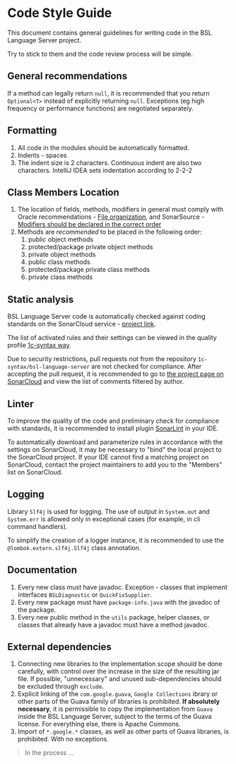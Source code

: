 # Code Style Guide

This document contains general guidelines for writing code in the BSL Language Server project.

Try to stick to them and the code review process will be simple.

## General recommendations

If a method can legally return `null`, it is recommended that you return `Optional<T>` instead of explicitly returning `null`. Exceptions (eg high frequency or performance functions) are negotiated separately.

## Formatting

1. All code in the modules should be automatically formatted.
2. Indents - spaces
3. The indent size is 2 characters. Continuous indent are also two characters. IntelliJ IDEA sets indentation according to 2-2-2

## Class Members Location

1. The location of fields, methods, modifiers in general must comply with Oracle recommendations - [File organization](https://www.oracle.com/java/technologies/javase/codeconventions-fileorganization.html), and SonarSource - [Modifiers should be declared in the correct order](https://rules.sonarsource.com/java/tag/convention/RSPEC-1124)
2. Methods are *recommended* to be placed in the following order:
    1. public object methods
    2. protected/package private object methods
    3. private object methods
    4. public class methods
    5. protected/package private class methods
    6. private class methods

## Static analysis

BSL Language Server code is automatically checked against coding standards on the SonarCloud service - [project link](https://sonarcloud.io/dashboard?id=1c-syntax_bsl-language-server).

The list of activated rules and their settings can be viewed in the quality profile [1c-syntax way](https://sonarcloud.io/organizations/1c-syntax/rules?activation=true&qprofile=AWdJBUnB2EsKsQgQiNpk).

Due to security restrictions, pull requests not from the repository  `1c-syntax/bsl-language-server` are not checked for compliance. After accepting the pull request, it is recommended to go to [the project page on SonarCloud](https://sonarcloud.io/dashboard?id=1c-syntax_bsl-language-server) and view the list of comments filtered by author.

## Linter

To improve the quality of the code and preliminary check for compliance with standards, it is recommended to install plugin [SonarLint](https://www.sonarlint.org) in your IDE.

To automatically download and parameterize rules in accordance with the settings on SonarCloud, it may be necessary to "bind" the local project to the SonarCloud project. If your IDE cannot find a matching project on SonarCloud, contact the project maintainers to add you to the "Members" list on SonarCloud.

## Logging

Library `Slf4j` is used for logging. The use of output in `System.out` and `System.err` is allowed only in exceptional cases (for example, in cli command handlers).

To simplify the creation of a logger instance, it is recommended to use the `@lombok.extern.slf4j.Slf4j` class annotation.

## Documentation

1. Every new class must have javadoc. Exception - classes that implement interfaces `BSLDiagnostic` or `QuickFixSupplier`.
2. Every new package must have `package-info.java` with the javadoc of the package.
3. Every new public method in the `utils` package, helper classes, or classes that already have a javadoc must have a method javadoc.

## External dependencies

1. Connecting new libraries to the implementation scope should be done carefully, with control over the increase in the size of the resulting jar file. If possible, "unnecessary" and unused sub-dependencies should be excluded through `exclude`.
2. Explicit linking of the `com.google.guava`, `Google Collections` ibrary or other parts of the Guava family of libraries is prohibited. **If absolutely necessary**, it is permissible to copy the implementation from `Guava` inside the BSL Language Server, subject to the terms of the Guava license. For everything else, there is Apache Commons.
3. Import of `*.google.*` classes, as well as other parts of Guava libraries, is prohibited. With no exceptions.

> In the process ...
